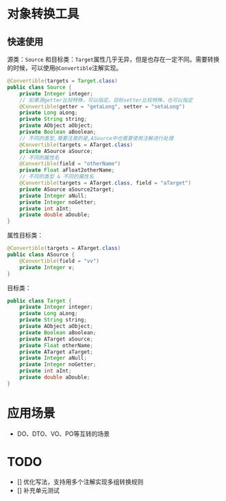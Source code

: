 # 对象转换工具

## 快速使用

源类：`Source` 和目标类：`Target`属性几乎无异，但是也存在一定不同。需要转换的时候，可以使用`@Convertible`注解实现。

```java
@Convertible(targets = Target.class)
public class Source {
    private Integer integer;
    // 如果源getter比较特殊，可以指定。目标setter比较特殊，也可以指定
    @Convertible(getter = "getaLong", setter = "setaLong")
    private Long aLong;
    private String string;
    private AObject aObject;
    private Boolean aBoolean;
    // 不同的类型,需要注意的是,ASource中也需要使用注解进行处理
    @Convertible(targets = ATarget.class)
    private ASource aSource;
    // 不同的属性名
    @Convertible(field = "otherName")
    private Float aFloat2otherName;
    // 不同的类型 & 不同的属性名
    @Convertible(targets = ATarget.class, field = "aTarget")
    private ASource aSource2target;
    private Integer aNull;
    private Integer noGetter;
    private int aInt;
    private double aDouble;
}
```

属性目标类：

```java
@Convertible(targets = ATarget.class)
public class ASource {
    @Convertible(field = "vv")
    private Integer v;
}
```

目标类：

```java
public class Target {
    private Integer integer;
    private Long aLong;
    private String string;
    private AObject aObject;
    private Boolean aBoolean;
    private ATarget aSource;
    private Float otherName;
    private ATarget aTarget;
    private Integer aNull;
    private Integer noGetter;
    private int aInt;
    private double aDouble;
}
```


# 应用场景

- DO、DTO、VO、PO等互转的场景



# TODO 

- [] 优化写法，支持用多个注解实现多组转换规则
- [] 补充单元测试